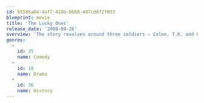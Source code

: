 ```yaml
---
id: 65585a84-4af7-418b-bbb8-407cd8f2f033
blueprint: movie
title: 'The Lucky Ones'
release_date: '2008-09-26'
overview: 'The story revolves around three soldiers — Colee, T.K. and Cheaver — who return from the Iraq War after suffering injuries and learn that life has moved on without them. They end up on an unexpected road trip across the U.S.'
genres:
  -
    id: 35
    name: Comedy
  -
    id: 18
    name: Drama
  -
    id: 36
    name: History
---
```

